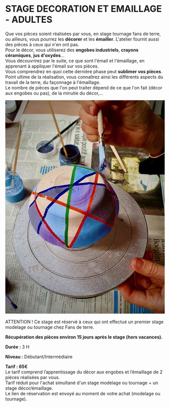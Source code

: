 # STAGE DECORATION ET EMAILLAGE - ADULTES  

Que vos pièces soient réalisées par vous, en stage tournage fans de terre, ou ailleurs, vous pourrez les **décorer** et les **émailler**. L'atelier fournit aussi des pièces à ceux qui n'en ont pas.  
Pour le décor, vous utiliserez des **engobes industriels**, **crayons céramiques**, **jus d'oxydes**...  
Vous découvrirez par le suite, ce que sont l'émail et l'émaillage, en apprenant à appliquer l'émail sur vos pièces.  
Vous comprendrez en quoi cette dernière phase peut **sublimer vos pièces**.  
Point ultime de la réalisation, vous connaîtrez ainsi les différents aspects du travail de la terre, du façonnage à l'émaillage.  
Le nombre de pièces que l'on peut traiter dépend de ce que l'on fait (décor aux engobes ou pas), de la minutie du décor,...  

<img src="/images/decoration-emaillage-stages-poterie-fansdeterre-ceramique-colombes-paris.jpeg" class="image-stage">

ATTENTION ! Ce stage est réservé à ceux qui ont effectué un premier stage modelage ou tournage chez Fans de terre.  

**Récupération des pièces environ 15 jours après le stage (hors vacances).**  



**Durée :** 3 H  

**Niveau :** Débutant/Intermédiaire  

**Tarif : 65€**   
Le tarif comprend l’apprentissage du décor aux engobes et l’émaillage de 2 pièces réalisées par vous.  
Tarif réduit pour l'achat simultané d'un stage modelage ou tournage + un stage décor/émaillage.    
Le lien de réservation est envoyé au moment de votre achat (modelage ou tournage).  

  

 


